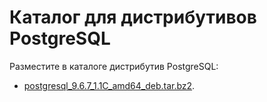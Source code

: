 # Каталог для дистрибутивов PostgreSQL

Разместите в каталоге дистрибутив PostgreSQL:

* [postgresql_9.6.7_1.1C_amd64_deb.tar.bz2](https://releases.1c.ru/version_file?nick=AddCompPostgre&ver=9.6.7-1.1C&path=AddCompPostgre\9_6_7_1_1C\postgresql_9.6.7_1.1C_amd64_deb.tar.bz2).
